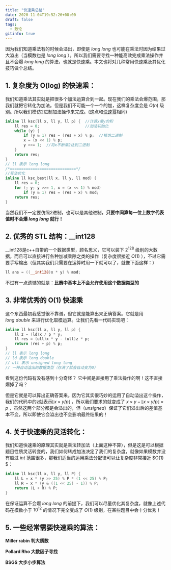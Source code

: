 ```yaml
---
title: "快速乘总结"
date: 2020-11-04T19:52:26+08:00
draft: false
tags:
  - 数论
gitinfo: true
---
```


因为我们知道乘法有的时候会溢出，即使是 $long\ long$ 也可能在乘法时因为结果过大溢出（当模数也是 $long\ long$ ）。所以我们需要寻找一种能高效完成乘法操作并且不会爆 $long\ long$ 的算法，也就是快速乘。本文也将对几种常用快速乘及其优化技巧做个总结。

## 1. 复杂度为 O(log) 的快速乘：

我们知道乘法其实就是把很多个加法运算合到一起。现在我们的乘法会爆范围，那我们就把它转化为加法。但是我们不可能一个一个的加，这样复杂度会是 $O(n)$ 级别。所以我们模仿2进制加法操作来完成。(这点和[快速幂](https://www.cnblogs.com/RioTian/p/13377290.html#%E5%BF%AB%E9%80%9F%E5%B9%82)相同)

```cpp
inline ll ksc(ll x, ll y, ll p) {  //计算x乘y的积
    ll res = 0;                    //加法初始化
    while (y) {
        if (y & 1) res = (res + x) % p;  //模仿二进制
        x = (x << 1) % p;
        y >>= 1;  //将x不断乘2达到二进制
    }
    return res;
}
// ll 表示 long long
/*=============================*/
//写法优化
inline ll ksc_best(ll x, ll y, ll mod) {
    ll res = 0;
    for (; y; y >>= 1, x = (x << 1) % mod)
        if (y & 1) res = (res + x) % mod;
    return res;
}
```

当然我们不一定要仿照2进制，也可以是其他进制，**只要中间算每一位上数字代表值时不会爆 $long\ long$ 就行！**



## 2. 优秀的 STL 结构：__int128

__int128是c++自带的一个数据类型，顾名思义，它可以装下 $2^{128}$ 级别的大数据，而且可以直接进行各种加减乘除之类的操作（复杂度很接近 $O(1)$ ），不过它需要手写输出（但其实我们只需要在运算时用一下就可以了，就像下面这样：）

```cpp
ll ans = ((__int128)x * y) % mod;
```

不过有一点遗憾的就是：**比赛中基本上不会允许使用这个数据类型的**

## 3. 非常优秀的 O(1) 快速乘

这个东西最初我感觉很不靠谱，但它就是能算出来正确答案。它就是用$long\ double$  来进行优化取模运算。让我们先看一代码实现吧：

```cpp
inline ll ksc(ll x, ll y, ll p) {
    ll z = (ld)x / p * y;
    ll res = (ull)x * y - (ull)z * p;
    return (res + p) % p;
}
// ll 表示 long long
// ld 表示 long double
// ull 表示 unsigned long long
// 一种自动溢出的数据类型（存满了就会自动变为0）
```

看到这份代码有没有感到十分奇怪？ 它中间是直接用了乘法操作的啊！这不直接爆掉了吗？

但是它就是可以算出正确答案来。因为它其实很巧妙的运用了自动溢出这个操作，我们的代码中的z就表示$⌊x×y/p⌋$ ，所以我们要求的就变成了 $x×y−⌊x×y/p⌋×p$ ，虽然这两个部分都是会溢出的，但（$unsigned$）保证了它们溢出后的差值基本不变，所以即使它会溢出也不会影响最终结果的！

## 4. 关于快速乘的灵活转化：

我们知道快速乘的原理其实就是乘法转加法（上面这种不算），但是这是可以根据题目性质灵活转变的，我们如何转成加法决定了我们的复杂度，就像如果模数并没有超过 $int$ 范围很多，那我们适当的运用乘法分配律可以让复杂度非常接近 $O(1) $：

```cpp
inline ll ksc(ll x, ll y, ll P) {
    ll L = x * (y >> 25) % P * (1 << 25) % P;
    ll R = x * (y & ((1 << 25) - 1)) % P;
    return (L + R) % P;
}
```

在保证运算不会爆 $long\ long$ 的前提下，我们可以尽量优化其复杂度，就像上述代码在模数小于 $10^{12}$ 的情况下完全变成了 $O(1)$ 级别，在某些题目中会十分优秀！

## 5. 一些经常需要快速乘的算法：

 **Miller rabin 判大质数**

 **Pollard Rho 大数因子寻找**

 **BSGS 大步小步算法**

